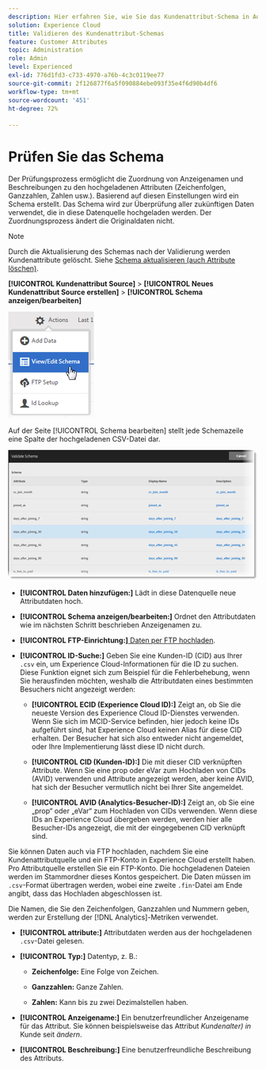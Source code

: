 ```yaml
---
description: Hier erfahren Sie, wie Sie das Kundenattribut-Schema in Adobe Experience Cloud validieren.
solution: Experience Cloud
title: Validieren des Kundenattribut-Schemas
feature: Customer Attributes
topic: Administration
role: Admin
level: Experienced
exl-id: 776d1fd3-c733-4970-a76b-4c3c0119ee77
source-git-commit: 2f126877f6a5f090884ebe093f35e4f6d90b4df6
workflow-type: tm+mt
source-wordcount: '451'
ht-degree: 72%

---
```


# Prüfen Sie das Schema

Der Prüfungsprozess ermöglicht die Zuordnung von Anzeigenamen und Beschreibungen zu den hochgeladenen Attributen (Zeichenfolgen, Ganzzahlen, Zahlen usw.). Basierend auf diesen Einstellungen wird ein Schema erstellt. Das Schema wird zur Überprüfung aller zukünftigen Daten verwendet, die in diese Datenquelle hochgeladen werden. Der Zuordnungsprozess ändert die Originaldaten nicht.

>[!NOTE]
>
>Durch die Aktualisierung des Schemas nach der Validierung werden Kundenattribute gelöscht. Siehe [Schema aktualisieren (auch Attribute löschen)](t-crs-usecase.md).

**[!UICONTROL Kundenattribut Source]** > **[!UICONTROL Neues Kundenattribut Source erstellen]** > **[!UICONTROL Schema anzeigen/bearbeiten]**

![Schema bearbeiten](assets/view_edit_schema.png)

Auf der Seite [!UICONTROL Schema bearbeiten] stellt jede Schemazeile eine Spalte der hochgeladenen CSV-Datei dar.

![Validieren der Schemaseite in Experience Cloud](assets/06_crs_usecase.png)

* **[!UICONTROL Daten hinzufügen:]** Lädt in diese Datenquelle neue Attributdaten hoch.

* **[!UICONTROL Schema anzeigen/bearbeiten:]** Ordnet den Attributdaten wie im nächsten Schritt beschrieben Anzeigenamen zu.

* **[!UICONTROL FTP-Einrichtung:]**[ Daten per FTP hochladen](t-upload-attributes-ftp.md).

* **[!UICONTROL ID-Suche:]** Geben Sie eine Kunden-ID (CID) aus Ihrer `.csv` ein, um Experience Cloud-Informationen für die ID zu suchen. Diese Funktion eignet sich zum Beispiel für die Fehlerbehebung, wenn Sie herausfinden möchten, weshalb die Attributdaten eines bestimmten Besuchers nicht angezeigt werden:

   * **[!UICONTROL ECID (Experience Cloud ID):]** Zeigt an, ob Sie die neueste Version des Experience Cloud ID-Dienstes verwenden. Wenn Sie sich im MCID-Service befinden, hier jedoch keine IDs aufgeführt sind, hat Experience Cloud keinen Alias für diese CID erhalten. Der Besucher hat sich also entweder nicht angemeldet, oder Ihre Implementierung lässt diese ID nicht durch.

   * **[!UICONTROL CID (Kunden-ID):]** Die mit dieser CID verknüpften Attribute. Wenn Sie eine prop oder eVar zum Hochladen von CIDs (AVID) verwenden und Attribute angezeigt werden, aber keine AVID, hat sich der Besucher vermutlich nicht bei Ihrer Site angemeldet.

   * **[!UICONTROL AVID (Analytics-Besucher-ID):]** Zeigt an, ob Sie eine „prop“ oder „eVar“ zum Hochladen von CIDs verwenden. Wenn diese IDs an Experience Cloud übergeben werden, werden hier alle Besucher-IDs angezeigt, die mit der eingegebenen CID verknüpft sind.

Sie können Daten auch via FTP hochladen, nachdem Sie eine Kundenattributquelle und ein FTP-Konto in Experience Cloud erstellt haben. Pro Attributquelle erstellen Sie ein FTP-Konto. Die hochgeladenen Dateien werden im Stammordner dieses Kontos gespeichert. Die Daten müssen im `.csv`-Format übertragen werden, wobei eine zweite `.fin`-Datei am Ende angibt, dass das Hochladen abgeschlossen ist.

Die Namen, die Sie den Zeichenfolgen, Ganzzahlen und Nummern geben, werden zur Erstellung der [!DNL Analytics]-Metriken verwendet.

* **[!UICONTROL attribute:]** Attributdaten werden aus der hochgeladenen `.csv`-Datei gelesen.

* **[!UICONTROL Typ:]** Datentyp, z. B.:

   * **Zeichenfolge:** Eine Folge von Zeichen.

   * **Ganzzahlen:** Ganze Zahlen.

   * **Zahlen:** Kann bis zu zwei Dezimalstellen haben.

* **[!UICONTROL Anzeigename:]** Ein benutzerfreundlicher Anzeigename für das Attribut. Sie können beispielsweise das Attribut *Kundenalter) in* Kunde seit *ändern*.

* **[!UICONTROL Beschreibung:]** Eine benutzerfreundliche Beschreibung des Attributs.
